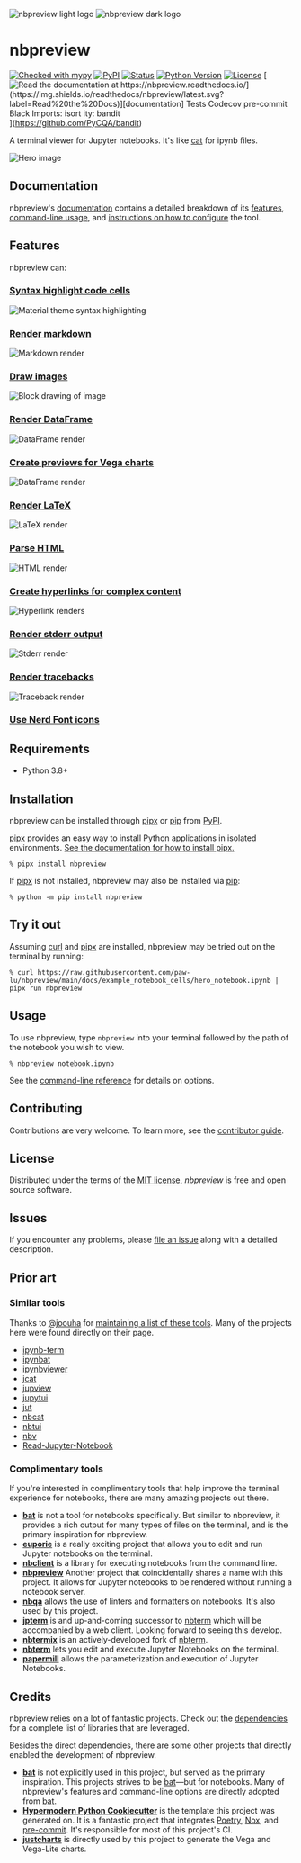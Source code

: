 <!-- title-start -->

![nbpreview light logo](https://github.com/paw-lu/nbpreview/raw/main/docs/_static/images/logo_light.svg#gh-light-mode-only)
![nbpreview dark logo](https://github.com/paw-lu/nbpreview/raw/main/docs/_static/images/logo_dark.svg#gh-dark-mode-only)

# nbpreview

<!-- title-end -->

[![Checked with mypy](http://www.mypy-lang.org/static/mypy_badge.svg)](http://mypy-lang.org/)
[![PyPI](https://img.shields.io/pypi/v/nbpreview.svg)](https://pypi.org/project/nbpreview/)
[![Status](https://img.shields.io/pypi/status/nbpreview.svg)](https://pypi.org/project/nbpreview/)
[![Python Version](https://img.shields.io/pypi/pyversions/nbpreview)](https://pypi.org/project/nbpreview)
[![License](https://img.shields.io/pypi/l/nbpreview)](https://opensource.org/licenses/MIT)
[![Read the documentation at https://nbpreview.readthedocs.io/](https://img.shields.io/readthedocs/nbpreview/latest.svg?label=Read%20the%20Docs)][documentation]
[![Tests](https://github.com/paw-lu/nbpreview/workflows/Tests/badge.svg)](https://github.com/paw-lu/nbpreview/actions?workflow=Tests)
[![Codecov](https://codecov.io/gh/paw-lu/nbpreview/branch/main/graph/badge.svg)](https://codecov.io/gh/paw-lu/nbpreview)
[![pre-commit](https://img.shields.io/badge/pre--commit-enabled-brightgreen?logo=pre-commit&logoColor=white)](https://github.com/pre-commit/pre-commit)
[![Black](https://img.shields.io/badge/code%20style-black-000000.svg)](https://github.com/psf/black)
[![Imports: isort](https://img.shields.io/badge/%20imports-isort-%231674b1?style=flat&labelColor=ef8336)](https://pycqa.github.io/isort/)
ity: bandit](https://img.shields.io/badge/security-bandit-yellow.svg)](https://github.com/PyCQA/bandit)

A terminal viewer for Jupyter notebooks.
It's like [cat](https://man7.org/linux/man-pages/man1/cat.1.html) for ipynb files.

[documentation]: https://nbpreview.readthedocs.io/

<!-- github-only -->

![Hero image](https://github.com/paw-lu/nbpreview/raw/main/docs/_static/images/hero_image.png)

## Documentation

nbpreview's [documentation] contains
a detailed breakdown of its [features],
[command-line usage][usage],
and [instructions on how to configure][configure] the tool.

## Features

nbpreview can:

### [Syntax highlight code cells](https://nbpreview.readthedocs.io/en/latest/features.html#syntax-highlighting)

![Material theme syntax highlighting](https://github.com/paw-lu/nbpreview/raw/main/docs/_static/examples/svg/theme_material.svg)

### [Render markdown](https://nbpreview.readthedocs.io/en/latest/features.html#markdown-rendering)

![Markdown render](https://github.com/paw-lu/nbpreview/raw/main/docs/_static/examples/svg/markdown.svg)

### [Draw images](https://nbpreview.readthedocs.io/en/latest/features.html#images)

![Block drawing of image](https://github.com/paw-lu/nbpreview/raw/main/docs/_static/examples/svg/images_block.svg)

### [Render DataFrame](https://nbpreview.readthedocs.io/en/latest/features.html#dataframe-rendering)

![DataFrame render](https://github.com/paw-lu/nbpreview/raw/main/docs/_static/examples/svg/dataframe.svg)

### [Create previews for Vega charts](https://nbpreview.readthedocs.io/en/latest/features.html#vega-and-vegalite-charts)

![DataFrame render](https://github.com/paw-lu/nbpreview/raw/main/docs/_static/examples/svg/vega.svg)

### [Render LaTeX](https://nbpreview.readthedocs.io/en/latest/features.html#latex)

![LaTeX render](https://github.com/paw-lu/nbpreview/raw/main/docs/_static/examples/svg/latex.svg)

### [Parse HTML](https://nbpreview.readthedocs.io/en/latest/features.html#html)

![HTML render](https://github.com/paw-lu/nbpreview/raw/main/docs/_static/examples/svg/html.svg)

### [Create hyperlinks for complex content](https://nbpreview.readthedocs.io/en/latest/features.html#hyperlinks)

![Hyperlink renders](https://github.com/paw-lu/nbpreview/raw/main/docs/_static/examples/svg/links.svg)

### [Render stderr output](https://nbpreview.readthedocs.io/en/latest/features.html#stderr)

![Stderr render](https://github.com/paw-lu/nbpreview/raw/main/docs/_static/examples/svg/stderr.svg)

### [Render tracebacks](https://nbpreview.readthedocs.io/en/latest/features.html#tracebacks)

![Traceback render](https://github.com/paw-lu/nbpreview/raw/main/docs/_static/examples/svg/traceback.svg)

### [Use Nerd Font icons](https://nbpreview.readthedocs.io/en/latest/features.html#nerd-fonts)

## Requirements

- Python 3.8+

## Installation

<!-- installation-start -->

nbpreview can be installed through [pipx] or [pip] from [PyPI](https://pypi.org/).

[pipx] provides an easy way to install Python applications in isolated environments.
[See the documentation for how to install pipx.](https://pypa.github.io/pipx/installation/#install-pipx)

```console
% pipx install nbpreview
```

If [pipx] is not installed,
nbpreview may also be installed via [pip]:

```console
% python -m pip install nbpreview
```

[pipx]: https://pypa.github.io/pipx/
[pip]: https://pip.pypa.io/

<!-- installation-end -->

## Try it out

Assuming [curl] and [pipx] are installed,
nbpreview may be tried out on the terminal by running:

```console
% curl https://raw.githubusercontent.com/paw-lu/nbpreview/main/docs/example_notebook_cells/hero_notebook.ipynb | pipx run nbpreview
```

## Usage

To use nbpreview,
type `nbpreview` into your terminal followed by the path of the notebook you wish to view.

```console
% nbpreview notebook.ipynb
```

See the [command-line reference][usage] for details on options.

## Contributing

Contributions are very welcome.
To learn more, see the [contributor guide][contributing].

## License

Distributed under the terms of the [MIT license][license],
_nbpreview_ is free and open source software.

## Issues

If you encounter any problems,
please [file an issue][issues] along with a detailed description.

## Prior art

### Similar tools

<!-- similar-tools-start -->

Thanks to [@joouha] for [maintaining a list of these tools][euporie_similar_tools].
Many of the projects here were found directly on their page.

- [ipynb-term](https://github.com/PaulEcoffet/ipynbviewer)
- [ipynbat](https://github.com/edgarogh/ipynbat)
- [ipynbviewer](https://github.com/edgarogh/ipynbat)
- [jcat](https://github.com/ktw361/jcat)
- [jupview](https://github.com/Artiomio/jupview)
- [jupytui](https://github.com/mosiman/jupytui)
- [jut](https://github.com/kracekumar/jut)
- [nbcat](https://github.com/jlumpe/nbcat)
- [nbtui](https://github.com/chentau/nbtui)
- [nbv](https://github.com/lepisma/nbv)
- [Read-Jupyter-Notebook](https://github.com/qcw171717/Read-Jupyter-Notebook)

[@joouha]: https://github.com
[euporie_similar_tools]: https://euporie.readthedocs.io/en/latest/pages/related.html#notebook-viewers

<!-- similar-tools-end -->

### Complimentary tools

<!-- complimentary-tools-start -->

If you're interested in complimentary tools
that help improve the terminal experience for notebooks,
there are many amazing projects out there.

- **[bat](https://github.com/sharkdp/bat)**
  is not a tool for notebooks specifically.
  But similar to nbpreview,
  it provides a rich output for many types of files on the terminal,
  and is the primary inspiration for nbpreview.
- **[euporie]**
  is a really exciting project
  that allows you to edit and run Jupyter notebooks on the terminal.
- **[nbclient]**
  is a library for executing notebooks from the command line.
- **[nbpreview]**
  Another project that coincidentally shares a name with this project.
  It allows for Jupyter notebooks to be rendered
  without running a notebook server.
- **[nbqa]**
  allows the use of linters and formatters on notebooks.
  It's also used by this project.
- **[jpterm]**
  is and up-and-coming successor to [nbterm]
  which will be accompanied by a web client.
  Looking forward to seeing this develop.
- **[nbtermix]**
  is an actively-developed fork of [nbterm].
- **[nbterm]**
  lets you edit and execute Jupyter Notebooks on the terminal.
- **[papermill]**
  allows the parameterization and execution of Jupyter Notebooks.

[nbterm]: https://github.com/davidbrochart/nbterm
[euporie]: https://github.com/joouha/euporie
[nbclient]: https://github.com/jupyter/nbclient
[nbpreview]: https://github.com/jsvine/nbpreview
[nbqa]: https://github.com/nbQA-dev/nbQA
[jpterm]: https://github.com/davidbrochart/jpterm
[nbtermix]: https://github.com/mtatton/nbtermix
[papermill]: https://github.com/nteract/papermill

<!-- complimentary-tools-end -->

## Credits

<!-- credits-start -->

nbpreview relies on a lot of fantastic projects.
Check out the [dependencies] for a complete list of libraries that are leveraged.

Besides the direct dependencies,
there are some other projects that directly enabled the development of nbpreview.

- **[bat]**
  is not explicitly used in this project,
  but served as the primary inspiration.
  This projects strives to be [bat]—but
  for notebooks.
  Many of nbpreview's features and command-line options are directly adopted from [bat].
- **[Hypermodern Python Cookiecutter]**
  is the template this project was generated on.
  It is a fantastic project that integrates [Poetry],
  [Nox],
  and [pre-commit].
  It's responsible for most of this project's CI.
- **[justcharts]**
  is directly used by this project
  to generate the Vega and Vega-Lite charts.

[bat]: https://github.com/sharkdp/bat
[hypermodern python cookiecutter]: https://github.com/cjolowicz/cookiecutter-hypermodern-python
[justcharts]: https://github.com/koaning/justcharts
[nox]: https://nox.thea.codes/en/stable/
[poetry]: https://python-poetry.org/
[pre-commit]: https://pre-commit.com/

<!-- credits-end -->

[configure]: https://nbpreview.readthedocs.io/configure.html
[contributing]: https://github.com/paw-lu/nbpreview/blob/main/CONTRIBUTING.md
[curl]: https://curl.se/docs/
[dependencies]: https://github.com/paw-lu/nbpreview/blob/main/pyproject.toml
[exporting_rich_console]: https://rich.readthedocs.io/en/stable/console.html#exporting
[features]: https://nbpreview.readthedocs.io/features.html
[furo]: https://pradyunsg.me/furo/quickstart/
[issues]: https://github.com/paw-lu/nbpreview/issues
[license]: https://opensource.org/licenses/MIT
[myst]: https://myst-parser.readthedocs.io/en/latest/
[usage]: https://nbpreview.readthedocs.io/en/latest/usage.html

